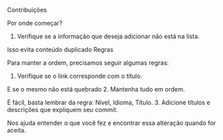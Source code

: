 Contribuições

Por onde começar?

1. Verifique se a informação que deseja adicionar não está na lista.

Isso evita conteúdo duplicado
Regras

Para manter a ordem, precisamos seguir algumas regras:

1. Verifique se o link corresponde com o título.

E se o mesmo não está quebrado
2. Mantenha tudo em ordem.

É fácil, basta lembrar da regra: Nível, Idioma, Título.
3. Adicione títulos e descrições que expliquem seu commit.

Nos ajuda entender o que você fez e encontrar essa alteração quando for aceita.
